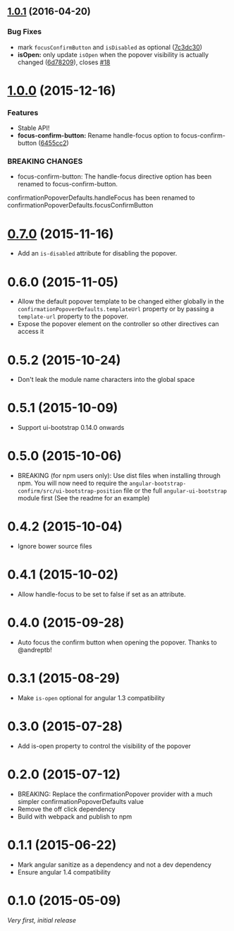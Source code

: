 <a name="1.0.1"></a>
## [1.0.1](https://github.com/mattlewis92/angular-bootstrap-confirm/compare/1.0.0...v1.0.1) (2016-04-20)


### Bug Fixes

* mark `focusConfirmButton` and `isDisabled` as optional ([7c3dc30](https://github.com/mattlewis92/angular-bootstrap-confirm/commit/7c3dc30))
* **isOpen:** only update `isOpen` when the popover visibility is actually changed ([6d78209](https://github.com/mattlewis92/angular-bootstrap-confirm/commit/6d78209)), closes [#18](https://github.com/mattlewis92/angular-bootstrap-confirm/issues/18)



<a name="1.0.0"></a>
# [1.0.0](https://github.com/mattlewis92/angular-bootstrap-confirm/compare/0.7.0...v1.0.0) (2015-12-16)


### Features

* Stable API!
* **focus-confirm-button:** Rename handle-focus option to focus-confirm-button ([6455cc2](https://github.com/mattlewis92/angular-bootstrap-confirm/commit/6455cc2))

### BREAKING CHANGES

* focus-confirm-button: The handle-focus directive option has been renamed to focus-confirm-button.

confirmationPopoverDefaults.handleFocus has been renamed to confirmationPopoverDefaults.focusConfirmButton



<a name="0.7.0"></a>
# [0.7.0](https://github.com/mattlewis92/angular-bootstrap-confirm/compare/0.7.0...v0.6.0) (2015-11-16)
* Add an `is-disabled` attribute for disabling the popover.

# 0.6.0 (2015-11-05)
* Allow the default popover template to be changed either globally in the `confirmationPopoverDefaults.templateUrl` property or by passing a `template-url` property to the popover.
* Expose the popover element on the controller so other directives can access it

# 0.5.2 (2015-10-24)
* Don't leak the module name characters into the global space

# 0.5.1 (2015-10-09)
* Support ui-bootstrap 0.14.0 onwards

# 0.5.0 (2015-10-06)
* BREAKING (for npm users only): Use dist files when installing through npm. You will now need to require the `angular-bootstrap-confirm/src/ui-bootstrap-position` file or the full `angular-ui-bootstrap` module first (See the readme for an example)

# 0.4.2 (2015-10-04)
* Ignore bower source files

# 0.4.1 (2015-10-02)
* Allow handle-focus to be set to false if set as an attribute.

# 0.4.0 (2015-09-28)
* Auto focus the confirm button when opening the popover. Thanks to @andreptb! 

# 0.3.1 (2015-08-29)
* Make `is-open` optional for angular 1.3 compatibility

# 0.3.0 (2015-07-28)
* Add is-open property to control the visibility of the popover

# 0.2.0 (2015-07-12)
* BREAKING: Replace the confirmationPopover provider with a much simpler confirmationPopoverDefaults value
* Remove the off click dependency
* Build with webpack and publish to npm

# 0.1.1 (2015-06-22)
* Mark angular sanitize as a dependency and not a dev dependency
* Ensure angular 1.4 compatibility

# 0.1.0 (2015-05-09)
_Very first, initial release_
